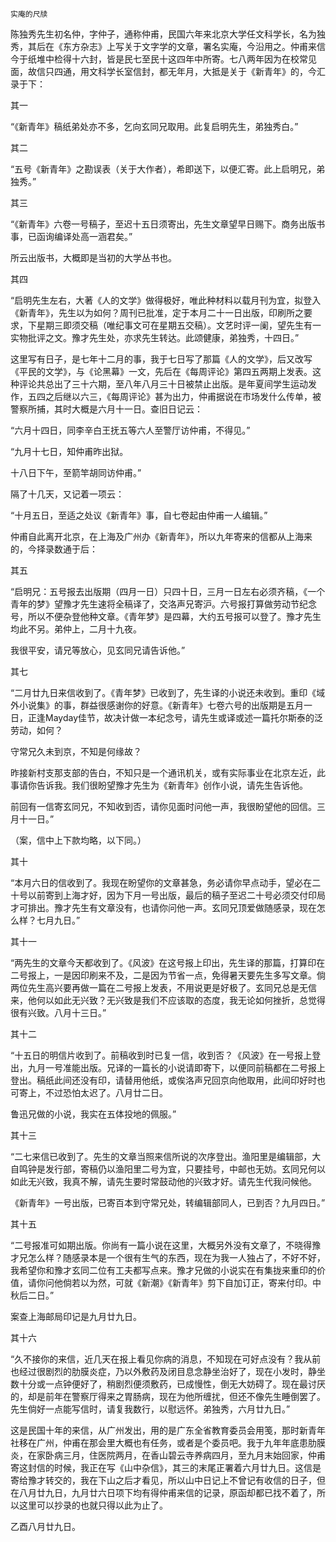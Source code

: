     实庵的尺牍 

   陈独秀先生初名仲，字仲子，通称仲甫，民国六年来北京大学任文科学长，名为独秀，其后在《东方杂志》上写关于文字学的文章，署名实庵，今沿用之。仲甫来信今于纸堆中检得十六封，皆是民七至民十这四年中所寄。七八两年因为在校常见面，故信只四通，用文科学长室信封，都无年月，大抵是关于《新青年》的，今汇录于下：

   其一

   “《新青年》稿纸弟处亦不多，乞向玄同兄取用。此复启明先生，弟独秀白。”

   其二

   “五号《新青年》之勘误表（关于大作者），希即送下，以便汇寄。此上启明兄，弟独秀。”

   其三

   “《新青年》六卷一号稿子，至迟十五日须寄出，先生文章望早日赐下。商务出版书事，已函询编译处高一涵君矣。”

   所云出版书，大概即是当初的大学丛书也。

   其四

   “启明先生左右，大著《人的文学》做得极好，唯此种材料以载月刊为宜，拟登入《新青年》，先生以为如何？周刊已批准，定于本月二十一日出版，印刷所之要求，下星期三即须交稿（唯纪事文可在星期五交稿）。文艺时评一阑，望先生有一实物批评之文。豫才先生处，亦求先生转达。此颂健康，弟独秀，十四日。”

   这里写有日子，是七年十二月的事，我于七日写了那篇《人的文学》，后又改写《平民的文学》，与《论黑幕》一文，先后在《每周评论》第四五两期上发表。这种评论共总出了三十六期，至八年八月三十日被禁止出版。是年夏间学生运动发作，五四之后继以六三，《每周评论》甚为出力，仲甫据说在市场发什么传单，被警察所捕，其时大概是六月十一日。查旧日记云：

   “六月十四日，同李辛白王抚五等六人至警厅访仲甫，不得见。”

   “九月十七日，知仲甫昨出狱。

   十八日下午，至箭竿胡同访仲甫。”

   隔了十几天，又记着一项云：

   “十月五日，至适之处议《新青年》事，自七卷起由仲甫一人编辑。”

   仲甫自此离开北京，在上海及广州办《新青年》，所以九年寄来的信都从上海来的，今择录数通于后：

   其五

   “启明兄：五号报去出版期（四月一日）只四十日，三月一日左右必须齐稿，《一个青年的梦》望豫才先生速将全稿译了，交洛声兄寄沪。六号报打算做劳动节纪念号，所以不便杂登他种文章。《青年梦》是四幕，大约五号报可以登了。豫才先生均此不另。弟仲上，二月十九夜。

   我很平安，请兄等放心，见玄同兄请告诉他。”

   其七

   “二月廿九日来信收到了。《青年梦》已收到了，先生译的小说还未收到。重印《域外小说集》的事，群益很感谢你的好意。《新青年》七卷六号的出版期是五月一日，正逢Mayday佳节，故决计做一本纪念号，请先生或译或述一篇托尔斯泰的泛劳动，如何？

   守常兄久未到京，不知是何缘故？

   昨接新村支那支部的告白，不知只是一个通讯机关，或有实际事业在北京左近，此事请你告诉我。我们很盼望豫才先生为《新青年》创作小说，请先生告诉他。

   前回有一信寄玄同兄，不知收到否，请你见面时问他一声，我很盼望他的回信。三月十一日。”

   （案，信中上下款均略，以下同。）

   其十

   “本月六日的信收到了。我现在盼望你的文章甚急，务必请你早点动手，望必在二十号以前寄到上海才好，因为下月一号出版，最后的稿子至迟二十号必须交付印局才可排出。豫才先生有文章没有，也请你问他一声。玄同兄顶爱做随感录，现在怎么样？七月九日。”

   其十一

   “两先生的文章今天都收到了。《风波》在这号报上印出，先生译的那篇，打算印在二号报上，一是因印刷来不及，二是因为节省一点，免得暑天要先生多写文章。倘两位先生高兴要再做一篇在二号报上发表，不用说更是好极了。玄同兄总是无信来，他何以如此无兴致？无兴致是我们不应该取的态度，我无论如何挫折，总觉得很有兴致。八月十三日。”

   其十二

   “十五日的明信片收到了。前稿收到时已复一信，收到否？《风波》在一号报上登出，九月一号准能出版。兄译的一篇长的小说请即寄下，以便同前稿都在二号报上登出。稿纸此间还没有印，请替用他纸，或俟洛声兄回京向他取用，此间印好时也可寄上，不过恐怕太迟了。八月廿二日。

   鲁迅兄做的小说，我实在五体投地的佩服。”

   其十三

   “二七来信已收到了。先生的文章当照来信所说的次序登出。渔阳里是编辑部，大自鸣钟是发行部，寄稿仍以渔阳里二号为宜，只要挂号，中邮也无妨。玄同兄何以如此无兴致，我真不解，请先生要时常鼓动他的兴致才好。请先生代我问候他。

   《新青年》一号出版，已寄百本到守常兄处，转编辑部同人，已到否？九月四日。”

   其十五

   “二号报准可如期出版。你尚有一篇小说在这里，大概另外没有文章了，不晓得豫才兄怎么样？随感录本是一个很有生气的东西，现在为我一人独占了，不好不好，我希望你和豫才玄同二位有工夫都写点来。豫才兄做的小说实在有集拢来重印的价值，请你问他倘若以为然，可就《新潮》《新青年》剪下自加订正，寄来付印。中秋后二日。”

   案查上海邮局印记是九月廿九日。

   其十六

   “久不接你的来信，近几天在报上看见你病的消息，不知现在可好点没有？我从前也经过很剧烈的肋膜炎症，乃以外敷药及闭目息念静坐治好了，现在小发时，静坐数十分或一点钟便好了，稍剧烈便须敷药，已成慢性，倒无大妨碍了。现在最讨厌的，却是前年在警察厅得来之胃肠病，现在为他所缠扰，但还不像先生睡倒罢了。先生倘好一点能写信时，请复我数行，以慰远怀。弟独秀，六月廿九日。”

   这是民国十年的来信，从广州发出，用的是广东全省教育委员会用笺，那时新青年社移在广州，仲甫在那会里大概也有任务，或者是个委员吧。我于九年年底患肋膜炎，在家卧病三月，住医院两月，在香山碧云寺养病四月，至九月末始回家，仲甫寄这封信的时候，我正在写《山中杂信》，其三的末尾正署着六月廿九日。这信是寄给豫才转交的，我在下山之后才看见，所以山中日记上不曾记有收信的日子，但在八月廿九日，九月廿六日项下均有得仲甫来信的记录，原函却都已找不着了，所以这里可以抄录的也就只得以此为止了。

   乙酉八月廿九日。

